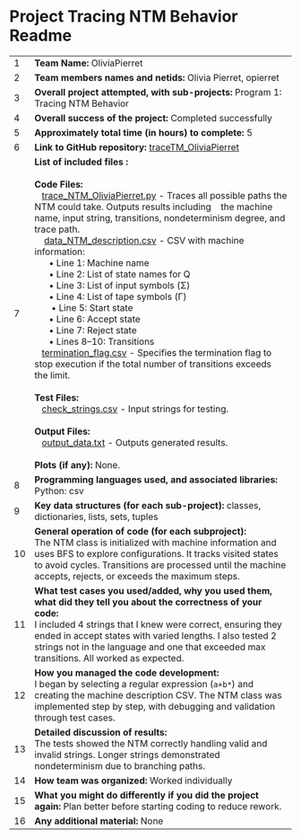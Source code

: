 # Project Tracing NTM Behavior Readme  
  

| |                                                                                                                                                                                                                                           |
|----|------------------------------------------------------------------------------------------------------------------------------------------------------------------------------------------------------------------------------------------------|
| 1  | **Team Name:** OliviaPierret                                                                                                                                                                                                                   |
| 2  | **Team members names and netids:** Olivia Pierret, opierret                                                                                                                                                                                    |
| 3  | **Overall project attempted, with sub-projects:** Program 1: Tracing NTM Behavior                                                                                                                                                              |
| 4  | **Overall success of the project:** Completed successfully                                                                                                                                                                                     |
| 5  | **Approximately total time (in hours) to complete:** 5                                                                                                                                                                                         |
| 6  | **Link to GitHub repository:** [traceTM_OliviaPierret](https://github.com/oliviapierret/traceTM_OliviaPierret)                                                                                                                                      |
| 7  | **List of included files :** <br><br> **Code Files:** <br>&nbsp;&nbsp;&nbsp;[trace_NTM_OliviaPierret.py](https://github.com/oliviapierret/traceTM_OliviaPierret/blob/main/trace_NTM_OliviaPierret.py) - Traces all possible paths the NTM could take. Outputs results including &nbsp;&nbsp;&nbsp;the machine name, input string, transitions, nondeterminism degree, and trace path.<br>&nbsp;&nbsp;&nbsp; [data_NTM_description.csv](https://github.com/oliviapierret/traceTM_OliviaPierret/blob/main/data_NTM_description.csv) - CSV with machine information: <br> &nbsp;&nbsp;&nbsp;&nbsp;&nbsp;&nbsp;• Line 1: Machine name<br> &nbsp;&nbsp;&nbsp;&nbsp;&nbsp;&nbsp;• Line 2: List of state names for Q<br> &nbsp;&nbsp;&nbsp;&nbsp;&nbsp;&nbsp;• Line 3: List of input symbols (Σ)<br> &nbsp;&nbsp;&nbsp;&nbsp;&nbsp;&nbsp;• Line 4: List of tape symbols (Γ)<br>&nbsp;&nbsp;&nbsp;&nbsp;&nbsp;&nbsp; • Line 5: Start state<br> &nbsp;&nbsp;&nbsp;&nbsp;&nbsp;&nbsp;• Line 6: Accept state<br> &nbsp;&nbsp;&nbsp;&nbsp;&nbsp;&nbsp;• Line 7: Reject state<br> &nbsp;&nbsp;&nbsp;&nbsp;&nbsp;&nbsp;• Lines 8–10: Transitions<br> &nbsp;&nbsp;&nbsp;[termination_flag.csv](https://github.com/oliviapierret/traceTM_OliviaPierret/blob/main/termination_flag.csv) - Specifies the termination flag to stop execution if the total number of transitions exceeds the limit.<br><br> **Test Files:** <br> &nbsp;&nbsp;&nbsp;[check_strings.csv](https://github.com/oliviapierret/traceTM_OliviaPierret/blob/main/check_strings.csv) - Input strings for testing.<br><br> **Output Files:** <br> &nbsp;&nbsp;&nbsp;[output_data.txt](https://github.com/oliviapierret/traceTM_OliviaPierret/blob/main/output_data.txt) - Outputs generated results.<br><br> **Plots (if any):** None. |
| 8  | **Programming languages used, and associated libraries:** Python: csv                                                                                                                                                                          |
| 9  | **Key data structures (for each sub-project):** classes, dictionaries, lists, sets, tuples                                                                                                                                                     |
| 10 | **General operation of code (for each subproject):** <br>The NTM class is initialized with machine information and uses BFS to explore configurations. It tracks visited states to avoid cycles. Transitions are processed until the machine accepts, rejects, or exceeds the maximum steps.      |
| 11 | **What test cases you used/added, why you used them, what did they tell you about the correctness of your code:** <br>I included 4 strings that I knew were correct, ensuring they ended in accept states with varied lengths. I also tested 2 strings not in the language and one that exceeded max transitions. All worked as expected. |
| 12 | **How you managed the code development:** <br>I began by selecting a regular expression (`a+b*`) and creating the machine description CSV. The NTM class was implemented step by step, with debugging and validation through test cases.                                                        |
| 13 | **Detailed discussion of results:** <br>The tests showed the NTM correctly handling valid and invalid strings. Longer strings demonstrated nondeterminism due to branching paths.                                                                                 |
| 14 | **How team was organized:** Worked individually                                                                                                                                                                                                |
| 15 | **What you might do differently if you did the project again:** Plan better before starting coding to reduce rework.                                                                                                                           |
| 16 | **Any additional material:** None                                                                                                                                                                                                              |
